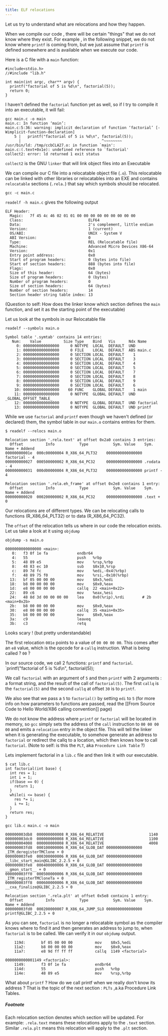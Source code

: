 ```yaml
---
title: ELF relocations
---
```


Let us try to understand what are relocations and how they happen. 

When we compile our code , there will be certain "things" that we do not know where they exist. For example , in the following snippet, we do not know where `printf` is coming from, but we just assume that `printf` is defined somewhere and is available when we execute our code.

Here is a C file with a `main` function: 

```
#include<stdio.h>
//#include "lib.h"

int main(int argc, char** argv) {
  printf("factorial of 5 is %d\n", factorial(5));
  return 0;
}
```

I haven't defined the `factorial` function yet as well, so if I try to compile it into an executable, it will fail:
```
gcc main.c -o main                              
main.c: In function ‘main’:
main.c:5:36: warning: implicit declaration of function ‘factorial’ [-Wimplicit-function-declaration]
    5 |   printf("factorial of 5 is %d\n", factorial(5));
      |                                    ^~~~~~~~~
/usr/bin/ld: /tmp/ccbCLA27.o: in function `main':
main.c:(.text+0x1e): undefined reference to `factorial'
collect2: error: ld returned 1 exit status
```
`collect2` is the GNU `linker` that will link object files into an Executable 


We can compile our C file into a relocatable object file (`.o`). 
This relocatable can be linked with other libraries or relocatables into an EXE and contains `relocatable` sections (`.rela.`) that say which symbols should be relocated.

`gcc -c main.c`

`readelf -h main.c`  gives the following output

```
ELF Header:
  Magic:   7f 45 4c 46 02 01 01 00 00 00 00 00 00 00 00 00 
  Class:                             ELF64
  Data:                              2's complement, little endian
  Version:                           1 (current)
  OS/ABI:                            UNIX - System V
  ABI Version:                       0
  Type:                              REL (Relocatable file)
  Machine:                           Advanced Micro Devices X86-64
  Version:                           0x1
  Entry point address:               0x0
  Start of program headers:          0 (bytes into file)
  Start of section headers:          888 (bytes into file)
  Flags:                             0x0
  Size of this header:               64 (bytes)
  Size of program headers:           0 (bytes)
  Number of program headers:         0
  Size of section headers:           64 (bytes)
  Number of section headers:         14
  Section header string table index: 13
```

(Question to self: How does the linker know which section defines the `main` function, and set it as the starting point of the executable)

Let us look at the symbols in our Relocatable file

`readelf --symbols main.o`

```
Symbol table '.symtab' contains 14 entries:
   Num:    Value          Size Type    Bind   Vis      Ndx Name
     0: 0000000000000000     0 NOTYPE  LOCAL  DEFAULT  UND 
     1: 0000000000000000     0 FILE    LOCAL  DEFAULT  ABS main.c
     2: 0000000000000000     0 SECTION LOCAL  DEFAULT    1 
     3: 0000000000000000     0 SECTION LOCAL  DEFAULT    3 
     4: 0000000000000000     0 SECTION LOCAL  DEFAULT    4 
     5: 0000000000000000     0 SECTION LOCAL  DEFAULT    5 
     6: 0000000000000000     0 SECTION LOCAL  DEFAULT    7 
     7: 0000000000000000     0 SECTION LOCAL  DEFAULT    8 
     8: 0000000000000000     0 SECTION LOCAL  DEFAULT    9 
     9: 0000000000000000     0 SECTION LOCAL  DEFAULT    6 
    10: 0000000000000000    60 FUNC    GLOBAL DEFAULT    1 main
    11: 0000000000000000     0 NOTYPE  GLOBAL DEFAULT  UND _GLOBAL_OFFSET_TABLE_
    12: 0000000000000000     0 NOTYPE  GLOBAL DEFAULT  UND factorial
    13: 0000000000000000     0 NOTYPE  GLOBAL DEFAULT  UND printf
```

While we use `factorial`  and `printf` even though we haven't defined (or declared) them, the symbol table in our `main.o`  contains entries for them. 

`$ readelf --relocs main.o`

```
Relocation section '.rela.text' at offset 0x2a0 contains 3 entries:
  Offset          Info           Type           Sym. Value    Sym. Name + Addend
00000000001e  000c00000004 R_X86_64_PLT32    0000000000000000 factorial - 4
000000000027  000500000002 R_X86_64_PC32     0000000000000000 .rodata - 4
000000000031  000d00000004 R_X86_64_PLT32    0000000000000000 printf - 4

Relocation section '.rela.eh_frame' at offset 0x2e8 contains 1 entry:
  Offset          Info           Type           Sym. Value    Sym. Name + Addend
000000000020  000200000002 R_X86_64_PC32     0000000000000000 .text + 0
```

Our relocations are of different types. We can be relocating calls to functions (R_X86_64_PLT32) or to data (R_X86_64_PC32). 

The `offset` of the relocation tells us where in our code the relocation exists. Let us take a look at it using `objdump`

`objdump -s main.o`

```
0000000000000000 <main>:
   0:   f3 0f 1e fa             endbr64 
   4:   55                      push   %rbp
   5:   48 89 e5                mov    %rsp,%rbp
   8:   48 83 ec 10             sub    $0x10,%rsp
   c:   89 7d fc                mov    %edi,-0x4(%rbp)
   f:   48 89 75 f0             mov    %rsi,-0x10(%rbp)
  13:   bf 05 00 00 00          mov    $0x5,%edi
  18:   b8 00 00 00 00          mov    $0x0,%eax
  1d:   e8 00 00 00 00          callq  22 <main+0x22>
  22:   89 c6                   mov    %eax,%esi
  24:   48 8d 3d 00 00 00 00    lea    0x0(%rip),%rdi        # 2b <main+0x2b>
  2b:   b8 00 00 00 00          mov    $0x0,%eax
  30:   e8 00 00 00 00          callq  35 <main+0x35>
  35:   b8 00 00 00 00          mov    $0x0,%eax
  3a:   c9                      leaveq 
  3b:   c3                      retq
```

Looks scary ! (but pretty understandable)

The first relocation `001e`  points to a value of `00 00 00 00`. This comes after an `e8` value,  which is the opcode for a `callq` instruction. What is being called ? `00` ? 

In our source code, we call 2 functions: `printf` and `factorial`.
`printf("factorial of 5 is %d\n", factorial(5));

We call `factorial` with an argument of `5` and then `printf` with 2 arguments : a format string, and the result of the call of `factorial(5)`. The first `callq` is the `factorial(5)` and the second `callq` at offset `30` is to `printf`. 

We also see that we pass a `5` to `factorial()` by setting `edi` to `5`  (for more info on how parameters to functions are passed, read the [[From Source Code to Hello World/X86 calling convention]] page)

We do not know the address where `printf` or `factorial` will be located in memory, so `gcc` simply sets the address of the `call` instruction to `00 00 00 00` and emits a `relocation` entry in the object file. This will tell the linker when it is generating the executable, to somehow generate an address to `factorial` or redirect the callq to a location, which then knows how to call `factorial`.
(Note to self: is this the `PLT`, aka `Procedure Link Table`  ?)

Lets implement factorial in a `lib.c` file and then link it with our executable. 
```
$ cat lib.c  
int factorial(int base) {
  int res = 1;
  int i = 1;
  if(base == 0) {
    return 1;
  }
  while(i <= base) {
    res *= i;
    i += 1;
  }
  return res;
}
```

`gcc lib.c main.c -o main`

```
000000003db8  000000000008 R_X86_64_RELATIVE                    1140
000000003dc0  000000000008 R_X86_64_RELATIVE                    1100
000000004008  000000000008 R_X86_64_RELATIVE                    4008
000000003fd8  000100000006 R_X86_64_GLOB_DAT 0000000000000000 _ITM_deregisterTMClone + 0
000000003fe0  000300000006 R_X86_64_GLOB_DAT 0000000000000000 __libc_start_main@GLIBC_2.2.5 + 0
000000003fe8  000400000006 R_X86_64_GLOB_DAT 0000000000000000 __gmon_start__ + 0
000000003ff0  000500000006 R_X86_64_GLOB_DAT 0000000000000000 _ITM_registerTMCloneTa + 0
000000003ff8  000600000006 R_X86_64_GLOB_DAT 0000000000000000 __cxa_finalize@GLIBC_2.2.5 + 0

Relocation section '.rela.plt' at offset 0x5e8 contains 1 entry:
  Offset          Info           Type           Sym. Value    Sym. Name + Addend
000000003fd0  000200000007 R_X86_64_JUMP_SLO 0000000000000000 printf@GLIBC_2.2.5 + 0
```

As you can see, `factorial` is no longer a relocatable symbol as the compiler knows where to find it and then generates an address to jump to, when `factorial` is to be called.
We can verify it in our `objdump` output.
```
    119d:       bf 05 00 00 00          mov    $0x5,%edi
    11a2:       b8 00 00 00 00          mov    $0x0,%eax
    11a7:       e8 9d ff ff ff          callq  1149 <factorial>
```
```
0000000000001149 <factorial>:
    1149:       f3 0f 1e fa             endbr64 
    114d:       55                      push   %rbp
    114e:       48 89 e5                mov    %rsp,%rbp
```

What about `printf` ? How do we call printf when we really don't know its address ?
That is the topic of the next section : `PLTs` ,a.ka Procedure Link Tables. 

##### Footnote
Each relocation section denotes which section will be updated.
For example: `.rela.text` means these relocations apply to the `.text` section.
Similar `.rela.plt` means this relocation will apply to the `.plt` section. 
	
